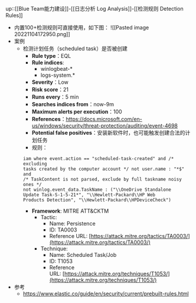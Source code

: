 up::[[Blue Team能力建设]]-[[日志分析 Log Analysis]]-[[检测规则 Detection Rules]]

- 内置100+检测规则可直接使用，如下图：
![[Pasted image 20221104172950.png]]
- 案例
	- 检测计划任务（scheduled task）是否被创建
		- **Rule type**：EQL
		- **Rule indices**:
			- winlogbeat-*
			- logs-system.*
		- **Severity**：Low
		- **Risk score**：21
		- **Runs every**：5 min
		- **Searches indices from**：now-9m
		- **Maximum alerts per execution**：100
		- **References**：https://docs.microsoft.com/en-us/windows/security/threat-protection/auditing/event-4698
		- **Potential false positives**：安装新软件时，也可能触发创建合法的计划任务
		- 规则：
		```
		iam where event.action == "scheduled-task-created" and /* excluding 
		tasks created by the computer account */ not user.name : "*$" and
		/* TaskContent is not parsed, exclude by full taskname noisy ones */
		not winlog.event_data.TaskName : ("\\OneDrive Standalone
		Update Task-S-1-5-21*", "\\Hewlett-Packard\\HP Web
		Products Detection", "\\Hewlett-Packard\\HPDeviceCheck")
		```
		- **Framework**: MITRE ATT&CKTM
			- Tactic:
				- Name: Persistence
				- ID: TA0003
				- Reference URL: [https://attack.mitre.org/tactics/TA0003/](https://attack.mitre.org/tactics/TA0003/)
			- Technique:
				- Name: Scheduled Task/Job
				- ID: T1053
				- Reference URL: [https://attack.mitre.org/techniques/T1053/](https://attack.mitre.org/techniques/T1053/)
- 参考
	- https://www.elastic.co/guide/en/security/current/prebuilt-rules.html